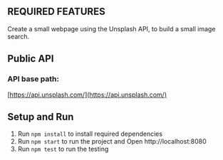 ## REQUIRED FEATURES  
  Create a small webpage using the Unsplash API, to build a small image search.

## Public API
  ### API base path: 
  [https://api.unsplash.com/](https://api.unsplash.com/)

## Setup and Run
1. Run `npm install` to install required dependencies
2. Run `npm start` to run the project and Open http://localhost:8080
3. Run `npm test` to run the testing